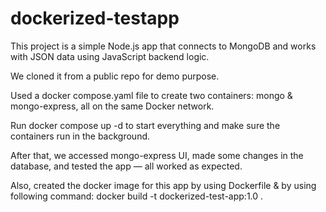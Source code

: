 # dockerized-testapp


This project is a simple Node.js app that connects to MongoDB and works with JSON data using JavaScript backend logic.

We cloned it from a public repo for demo purpose.

Used a docker compose.yaml file to create two containers: mongo & mongo-express, all on the same Docker network.

Run docker compose up -d to start everything and make sure the containers run in the background.

After that, we accessed mongo-express UI, made some changes in the database, and tested the app — all worked as expected.

Also, created the docker image for this app by using Dockerfile & by using following command:
docker build -t dockerized-test-app:1.0 .
